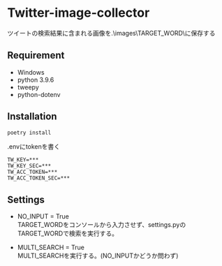 # Twitter-image-collector

ツイートの検索結果に含まれる画像を.\images\TARGET_WORD\に保存する

## Requirement
- Windows
- python 3.9.6
- tweepy
- python-dotenv


## Installation
```bash
poetry install
```

.envにtokenを書く
```
TW_KEY=***
TW_KEY_SEC=***
TW_ACC_TOKEN=***
TW_ACC_TOKEN_SEC=***
```

## Settings
- NO_INPUT = True  
TARGET_WORDをコンソールから入力させず、settings.pyのTARGET_WORDで検索を実行する。


- MULTI_SEARCH = True  
MULTI_SEARCHを実行する。(NO_INPUTかどうか問わず)
